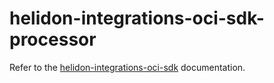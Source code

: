 # helidon-integrations-oci-sdk-processor

Refer to the [helidon-integrations-oci-sdk](../) documentation.
